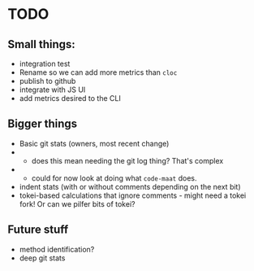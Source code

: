 # TODO

## Small things:
* integration test
* Rename so we can add more metrics than `cloc`
* publish to github
* integrate with JS UI
* add metrics desired to the CLI

## Bigger things
* Basic git stats (owners, most recent change)
* * does this mean needing the git log thing? That's complex
* * could for now look at doing what `code-maat` does.
* indent stats (with or without comments depending on the next bit)
* tokei-based calculations that ignore comments - might need a tokei fork! Or can we pilfer bits of tokei?

## Future stuff
* method identification?
* deep git stats